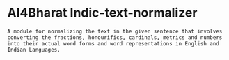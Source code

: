 # AI4Bharat Indic-text-normalizer

    A module for normalizing the text in the given sentence that involves converting the fractions, honourifics, cardinals, metrics and numbers into their actual word forms and word representations in English and Indian Languages.